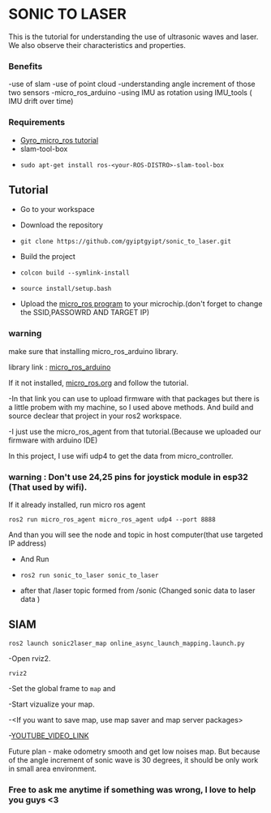 # SONIC TO LASER 

This is the tutorial for understanding the use of ultrasonic waves and laser.
We also observe their characteristics and properties.

### Benefits 

-use of slam 
-use of point cloud 
-understanding angle increment of those two sensors
-micro_ros_arduino
-using IMU as rotation using IMU_tools ( IMU drift over time) 

### Requirements

- [Gyro_micro_ros tutorial](https://github.com/Htet-Wai-Yan-HWY/gyro_micro_ros)
- slam-tool-box
- ```
  sudo apt-get install ros-<your-ROS-DISTRO>-slam-tool-box
  ```

## Tutorial

- Go to your workspace
- Download the repository
- ```
  git clone https://github.com/gyiptgyipt/sonic_to_laser.git
  ```
- Build the project
- ```
  colcon build --symlink-install
  ```
- ```
  source install/setup.bash
  ```
  
- Upload the [micro_ros program](https://github.com/gyiptgyipt/sonic_to_laser/blob/main/src/ultrasonic_to_lidar/src/src/slam_micro_ros.ino) to your microchip.(don't forget to change the SSID,PASSOWRD AND TARGET IP)
### warning 
    
make sure that installing micro_ros_arduino library.
    
library link : [micro_ros_arduino](https://github.com/micro-ROS/micro_ros_arduino/releases)

If it not installed, [micro_ros.org](https://micro.ros.org/docs/tutorials/core/first_application_linux/) and follow the tutorial.

-In that link you can use to upload firmware with that packages but there is a little probem with my machine, so I used above methods. And build and source declear that project in your ros2 workspace.

-I just use the micro_ros_agent from that tutorial.(Because we uploaded our firmware with arduino IDE)


In this project, I use wifi udp4 to get the data from micro_controller.
### warning : Don't use 24,25 pins for joystick module in esp32 (That used by wifi).


If it already installed,  run micro ros agent 
    
```
ros2 run micro_ros_agent micro_ros_agent udp4 --port 8888
```

And than you will see the node and topic in host computer(that use targeted IP address)

- And Run
- ```
  ros2 run sonic_to_laser sonic_to_laser
  ```
- after that /laser topic formed from /sonic (Changed sonic data to laser data )

## SlAM 

```
ros2 launch sonic2laser_map online_async_launch_mapping.launch.py
```
-Open rviz2.

```
rviz2
```

-Set the global frame to ```map``` and

-Start vizualize your map.

-<If you want to save map, use map saver and map server packages>

-[YOUTUBE_VIDEO_LINK](https://www.youtube.com/shorts/Iqim6FD3cGk)



Future plan - make odometry smooth and get low noises map. But because of the angle increment of sonic wave is 30 degrees, it should be only work in small area environment.

### Free to ask me anytime if something was wrong, I love to help you guys <3
